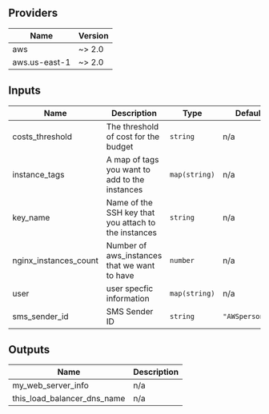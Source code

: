 ## Providers

| Name | Version |
|------|---------|
| aws | ~> 2.0 |
| aws.us-east-1 | ~> 2.0 |

## Inputs

| Name | Description | Type | Default | Required |
|------|-------------|------|---------|:-----:|
| costs\_threshold | The threshold of cost for the budget | `string` | n/a | yes |
| instance\_tags | A map of tags you want to add to the instances | `map(string)` | n/a | yes |
| key\_name | Name of the SSH key that you attach to the instances | `string` | n/a | yes |
| nginx\_instances\_count | Number of aws\_instances that we want to have | `number` | n/a | yes |
| user | user specfic information | `map(string)` | n/a | yes |
| sms\_sender\_id | SMS Sender ID | `string` | `"AWSpersonal"` | no |

## Outputs

| Name | Description |
|------|-------------|
| my\_web\_server\_info | n/a |
| this\_load\_balancer\_dns\_name | n/a |

